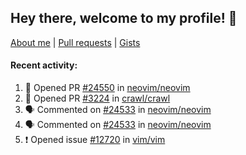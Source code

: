 ## Hey there, welcome to my profile! 👋

[About me](https://seandewar.github.io/)
 | [Pull requests](https://github.com/search?p=1&q=author%3Aseandewar+is%3Apr)
 | [Gists](https://gist.github.com/seandewar)

#### Recent activity:

<!--START_SECTION:activity-->
1. 💪 Opened PR [#24550](https://github.com/neovim/neovim/pull/24550) in [neovim/neovim](https://github.com/neovim/neovim)
2. 💪 Opened PR [#3224](https://github.com/crawl/crawl/pull/3224) in [crawl/crawl](https://github.com/crawl/crawl)
3. 🗣 Commented on [#24533](https://github.com/neovim/neovim/pull/24533#issuecomment-1662657146) in [neovim/neovim](https://github.com/neovim/neovim)
4. 🗣 Commented on [#24533](https://github.com/neovim/neovim/pull/24533#issuecomment-1662579457) in [neovim/neovim](https://github.com/neovim/neovim)
5. ❗ Opened issue [#12720](https://github.com/vim/vim/issues/12720) in [vim/vim](https://github.com/vim/vim)
<!--END_SECTION:activity-->
